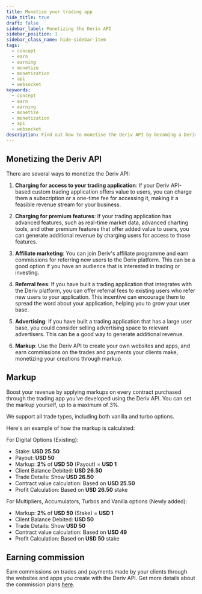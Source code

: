 ```yaml
---
title: Monetise your trading app
hide_title: true
draft: false
sidebar_label: Monetizing the Deriv API
sidebar_position: 1
sidebar_class_name: hide-sidebar-item
tags:
  - concept
  - earn
  - earning
  - monetize
  - monetization
  - api
  - websocket
keywords:
  - concept
  - earn
  - earning
  - monetize
  - monetization
  - api
  - websocket
description: Find out how to monetise the Deriv API by becoming a Deriv affiliate, advertising on your trading app, or offering premium features.
---
```


## Monetizing the Deriv API

There are several ways to monetize the Deriv API:

1. **Charging for access to your trading application**: If your Deriv API-based custom trading application offers value to users, you can charge them a subscription or a one-time fee for accessing it, making it a feasible revenue stream for your business.

2. **Charging for premium features**: If your trading application has advanced features, such as real-time market data, advanced charting tools, and other premium features that offer added value to users, you can generate additional revenue by charging users for access to those features.

3. **Affiliate marketing**: You can join Deriv's affiliate programme and earn commissions for referring new users to the Deriv platform. This can be a good option if you have an audience that is interested in trading or investing.

4. **Referral fees**: If you have built a trading application that integrates with the Deriv platform, you can offer referral fees to existing users who refer new users to your application. This incentive can encourage them to spread the word about your application, helping you to grow your user base.

5. **Advertising**: If you have built a trading application that has a large user base, you could consider selling advertising space to relevant advertisers. This can be a good way to generate additional revenue.

6. **Markup**: Use the Deriv API to create your own websites and apps, and earn commissions on the trades and payments your clients make, monetizing your creations through markup.

## Markup

Boost your revenue by applying markups on every contract purchased through the trading app you've developed using the Deriv API. You can set the markup yourself, up to a maximum of 3%.

We support all trade types, including both vanilla and turbo options.

Here's an example of how the markup is calculated:

For Digital Options (Existing):

- Stake: **USD 25.50**
- Payout: **USD 50**
- Markup: **2%** of **USD 50** (Payout) = **USD 1**
- Client Balance Debited: **USD 26.50**
- Trade Details: Show **USD 26.50**
- Contract value calculation: Based on **USD 25.50**
- Profit Calculation: Based on **USD 26.50** stake

For Multipliers, Accumulators, Turbos and Vanilla options (Newly added):

- Markup: **2%** of **USD 50** (Stake) = **USD 1**
- Client Balance Debited: **USD 50**
- Trade Details: Show **USD 50**
- Contract value calculation: Based on **USD 49**
- Profit Calculation: Based on **USD 50** stake

## Earning commission

Earn commissions on trades and payments made by your clients through the websites and apps you create with the Deriv API. Get more details about the commission plans [here](https://www.deriv.com/partners/affiliate-ib).
